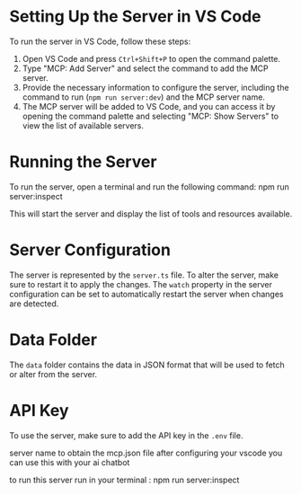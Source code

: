 # Setting Up the Server in VS Code

To run the server in VS Code, follow these steps:

1. Open VS Code and press `Ctrl+Shift+P` to open the command palette.
2. Type "MCP: Add Server" and select the command to add the MCP server.
3. Provide the necessary information to configure the server, including the command to run (`npm run server:dev`) and the MCP server name.
4. The MCP server will be added to VS Code, and you can access it by opening the command palette and selecting "MCP: Show Servers" to view the list of available servers.

# Running the Server

To run the server, open a terminal and run the following command:
npm run server:inspect

This will start the server and display the list of tools and resources available.

# Server Configuration

The server is represented by the `server.ts` file. To alter the server, make sure to restart it to apply the changes. The `watch` property in the server configuration can be set to automatically restart the server when changes are detected.

# Data Folder

The `data` folder contains the data in JSON format that will be used to fetch or alter from the server.

# API Key

To use the server, make sure to add the API key in the `.env` file.

server name to obtain the mcp.json file
after configuring your vscode you can use this with your ai chatbot

to run this server run in your terminal : npm run server:inspect 

